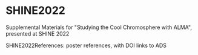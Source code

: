 # SHINE2022
Supplemental Materials for "Studying the Cool Chromosphere with ALMA", presented at SHINE 2022

SHINE2022References: poster references, with DOI links to ADS
